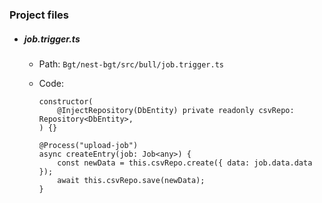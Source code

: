 
### Project files

- ##### job.trigger.ts
    -   Path: `Bgt/nest-bgt/src/bull/job.trigger.ts`
    -   Code:
        ```
        constructor(
            @InjectRepository(DbEntity) private readonly csvRepo: Repository<DbEntity>,
        ) {}
        ```

        ```
        @Process("upload-job")
        async createEntry(job: Job<any>) {
            const newData = this.csvRepo.create({ data: job.data.data });
            await this.csvRepo.save(newData);
        }
        ```